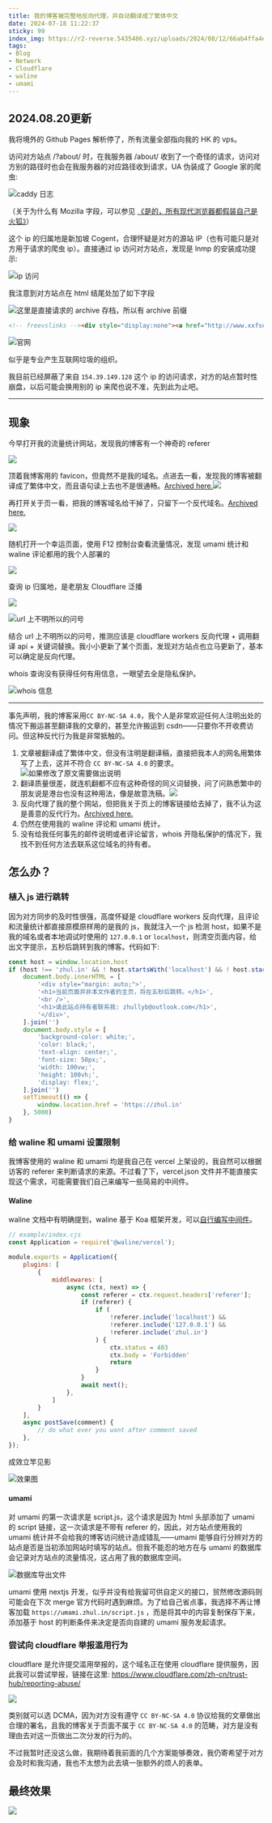 ```yaml
---
title: 我的博客被完整地反向代理，并自动翻译成了繁体中文
date: 2024-07-18 11:22:37
sticky: 99
index_img: https://r2-reverse.5435486.xyz/uploads/2024/08/12/66ab4ffa4eda3.webp
tags:
- Blog
- Network
- Cloudflare
- waline
- umami
---
```


## 2024.08.20更新

我将境外的 Github Pages 解析停了，所有流量全部指向我的 HK 的 vps。

访问对方站点 /?about/ 时，在我服务器 /about/ 收到了一个奇怪的请求，访问对方别的路径时也会在我服务器的对应路径收到请求，UA 伪装成了 Google 家的爬虫:

![caddy 日志](https://r2-reverse.5435486.xyz/uploads/2024/08/20/82e8dc389f081.webp)

（关于为什么有 Mozilla 字段，可以参见 [《是的，所有现代浏览器都假装自己是火狐》](https://imbearchild.cyou/archives/2024/04/yes-browser-are-faking-to-be-firefox/)）

这个 ip 的归属地是新加坡 Cogent，合理怀疑是对方的源站 IP（也有可能只是对方用于请求的爬虫 ip）。直接通过 ip 访问对方站点，发现是 lnmp 的安装成功提示:

![ip 访问](https://r2-reverse.5435486.xyz/uploads/2024/08/20/4d181fd0bcc11.webp)

我注意到对方站点在 html 结尾处加了如下字段

![这里是直接请求的 archive 存档，所以有 archive 前缀](https://r2-reverse.5435486.xyz/uploads/2024/08/20/057a829ec9e4a.webp)

```html
<!-- freevslinks --><div style="display:none"><a href="http://www.xxfseo.com/?time=1721267439">xxfseo.com</a></div><!-- /freevslinks -->
```

![官网](https://r2-reverse.5435486.xyz/uploads/2024/08/20/b0449632623b2.webp)

似乎是专业产生互联网垃圾的组织。

我目前已经屏蔽了来自 `154.39.149.128` 这个 ip 的访问请求，对方的站点暂时性崩盘，以后可能会换用别的 ip 来爬也说不准，先到此为止吧。

***

## 现象

今早打开我的流量统计网站，发现我的博客有一个神奇的 referer

![](https://r2-reverse.5435486.xyz/uploads/2024/08/12/66989d79e740c.webp)

顶着我博客用的 favicon，但竟然不是我的域名。点进去一看，发现我的博客被翻译成了繁体中文，而且语句读上去也不是很通畅。[Archived here.](https://web.archive.org/web/20240718015038/https://theodorelobas.com/)![](https://r2-reverse.5435486.xyz/uploads/2024/08/12/66ab4ffa4eda3.webp)

再打开关于页一看，把我的博客域名给干掉了，只留下一个反代域名。[Archived here.](http://web.archive.org/web/20240718034705/https://theodorelobas.com/?about/)

![](https://r2-reverse.5435486.xyz/uploads/2024/08/12/66989f7f73b90.webp)

随机打开一个幸运页面，使用 F12 控制台查看流量情况，发现 umami 统计和 waline 评论都用的我个人部署的

![](https://r2-reverse.5435486.xyz/uploads/2024/08/12/6698a0bf39f8d.webp)

查询 ip 归属地，是老朋友 Cloudflare 泛播

![](https://r2-reverse.5435486.xyz/uploads/2024/08/12/6698a101845a2.webp)

![url 上不明所以的问号](https://r2-reverse.5435486.xyz/uploads/2024/08/12/6698a2dd3d78a.webp)

结合 url 上不明所以的问号，推测应该是 cloudflare workers 反向代理 + 调用翻译 api + 关键词替换。我小小更新了某个页面，发现对方站点也立马更新了，基本可以确定是反向代理。

whois 查询没有获得任何有用信息，一眼望去全是隐私保护。

![whois 信息](https://r2-reverse.5435486.xyz/uploads/2024/08/12/6698a2deaa9d0.webp)

***

事先声明，我的博客采用`CC BY-NC-SA 4.0`，我个人是非常欢迎任何人注明出处的情况下搬运甚至翻译我的文章的，甚至允许搬运到 csdn——只要你不开收费访问。但这种反代行为我是非常抵触的。

1. 文章被翻译成了繁体中文，但没有注明是翻译稿，直接把我本人的网名用繁体写了上去，这并不符合 `CC BY-NC-SA 4.0` 的要求。![如果修改了原文需要做出说明](https://r2-reverse.5435486.xyz/uploads/2024/08/12/669929695144b.webp)
2. 翻译质量很差，就连机翻都不应有这种奇怪的同义词替换，问了问熟悉繁中的朋友说是港台也没有这种用法，像是故意洗稿。![](https://r2-reverse.5435486.xyz/uploads/2024/08/12/6699bdbab5f0a.webp)
3. 反向代理了我的整个网站，但把我关于页上的博客链接给去掉了，我不认为这是善意的反代行为。[Archived here.](http://web.archive.org/web/20240718034705/https://theodorelobas.com/?about/)
4. 仍然在使用我的 waline 评论和 umami 统计。
5. 没有给我任何事先的邮件说明或者评论留言，whois 开隐私保护的情况下，我找不到任何方法去联系这位域名的持有者。

## 怎么办？

### 植入 js 进行跳转

因为对方同步的及时性很强，高度怀疑是 cloudflare workers 反向代理，且评论和流量统计都直接原模原样用的是我的 js，我就注入一个 js 检测 host，如果不是我的域名或者本地调试时使用的 `127.0.0.1` or `localhost`，则清空页面内容，给出文字提示，五秒后跳转到我的博客。代码如下:

```javascript
const host = window.location.host
if (host !== 'zhul.in' && ! host.startsWith('localhost') && ! host.startsWith('127.0.0.1')) {
    document.body.innerHTML = [
        '<div style="margin: auto;">',
        '<h1>当前页面并非本文作者的主页，将在五秒后跳转。</h1>',
        '<br />',
        '<h1>请此站点持有者联系我: zhullyb@outlook.com</h1>',
        '</div>',
    ].join('')
    document.body.style = [
        'background-color: white;',
        'color: black;',
        'text-align: center;',
        'font-size: 50px;',
        'width: 100vw;',
        'height: 100vh;',
        'display: flex;',
    ].join('')
    setTimeout(() => {
        window.location.href = 'https://zhul.in'
    }, 5000)
}
```

### 给 waline 和 umami 设置限制

我博客使用的 waline 和 umami 均是我自己在 vercel 上架设的，我自然可以根据访客的 referer 来判断请求的来源。不过看了下，vercel.json 文件并不能直接实现这个需求，可能需要我们自己来编写一些简易的中间件。

#### Waline

waline 文档中有明确提到，waline 基于 Koa 框架开发，可以[自行编写中间件](https://waline.js.org/reference/server/plugin.html#%E5%9F%BA%E4%BA%8E%E4%B8%AD%E9%97%B4%E4%BB%B6%E5%88%B6%E4%BD%9C)。

```js
// example/index.cjs
const Application = require('@waline/vercel');

module.exports = Application({
    plugins: [
        {
            middlewares: [
                async (ctx, next) => {
                    const referer = ctx.request.headers['referer'];
                    if (referer) {
                        if (
                            !referer.include('localhost') &&
                            !referer.include('127.0.0.1') &&
                            !referer.include('zhul.in')
                        ) {
                            ctx.status = 403
                            ctx.body = 'Forbidden'
                            return
                        }
                    }
                    await next();
                },
            ]
        }
    ],
    async postSave(comment) {
        // do what ever you want after comment saved
    },
});
```

成效立竿见影

![效果图](https://r2-reverse.5435486.xyz/uploads/2024/08/12/6698d6570a780.webp)

#### umami

对 umami 的第一次请求是 script.js，这个请求是因为 html 头部添加了 umami 的 script 链接，这一次请求是不带有 referer 的，因此，对方站点使用我的 umami 统计并不会给我的博客访问统计造成错乱——umami 能够自行分辨对方的站点是否是当初添加网站时填写的站点。但我不能忍的地方在与 umami 的数据库会记录对方站点的流量情况，这占用了我的数据库空间。

![数据库导出文件](https://r2-reverse.5435486.xyz/uploads/2024/08/12/6698d9c326739.webp)

umami 使用 nextjs 开发，似乎并没有给我留可供自定义的接口，贸然修改源码则可能会在下次 merge 官方代码时遇到麻烦。为了给自己省点事，我选择不再让博客加载 `https://umami.zhul.in/script.js` ，而是将其中的内容复制保存下来，添加基于 host 的判断条件来决定是否向自建的 umami 服务发起请求。

### 尝试向 cloudflare 举报滥用行为

cloudflare 是允许提交滥用举报的，这个域名正在使用 cloudflare 提供服务，因此我可以尝试举报，链接在这里: https://www.cloudflare.com/zh-cn/trust-hub/reporting-abuse/

![](https://r2-reverse.5435486.xyz/uploads/2024/08/12/669926eddb16e.webp)

类别就可以选 DCMA，因为对方没有遵守 `CC BY-NC-SA 4.0` 协议给我的文章做出合理的署名，且我的博客关于页面不属于 `CC BY-NC-SA 4.0` 的范畴，对方是没有理由去对这一页做出二次分发的行为的。

不过我暂时还没这么做，我期待着我前面的几个方案能够奏效，我仍寄希望于对方会及时和我沟通，我也不太想为此去填一张额外的烦人的表单。

## 最终效果

![](https://r2-reverse.5435486.xyz/uploads/2024/08/12/66992ad0d2890.gif)
